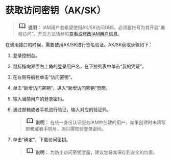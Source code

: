 # 获取访问密钥（AK/SK）<a name="obs_04_0116"></a>

>![](public_sys-resources/icon-note.gif) **说明：** 
>IAM用户若希望使用AK/SK访问OBS，必须要帐号为其开启“编程访问”。开启方法请参见[查看或修改IAM用户信息](https://support.huaweicloud.com/usermanual-iam/iam_02_0002.html)。

在调用接口的时候，需要使用AK/SK进行签名验证。AK/SK获取步骤如下：

1.  登录控制台。
2.  鼠标指向界面右上角的登录用户名，在下拉列表中单击“我的凭证”。
3.  在左侧导航栏单击“访问密钥”。
4.  单击“新增访问密钥”，进入“新增访问密钥”页面。
5.  输入当前用户的登录密码。
6.  通过邮箱或者手机进行验证，输入对应的验证码。

    >![](public_sys-resources/icon-note.gif) **说明：** 
    >在统一身份认证服务IAM中创建的用户，如果创建时未填写邮箱或者手机号，则只需校验登录密码。

7.  单击“确定”，下载访问密钥。

    >![](public_sys-resources/icon-note.gif) **说明：** 
    >为防止访问密钥泄露，建议您将其保存到安全的位置。


